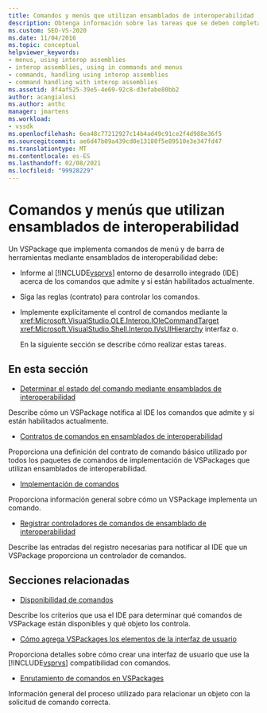 ```yaml
---
title: Comandos y menús que utilizan ensamblados de interoperabilidad | Microsoft Docs
description: Obtenga información sobre las tareas que se deben completar al implementar comandos de menús y barras de herramientas en un VSPackage mediante ensamblados de interoperabilidad.
ms.custom: SEO-VS-2020
ms.date: 11/04/2016
ms.topic: conceptual
helpviewer_keywords:
- menus, using interop assemblies
- interop assemblies, using in commands and menus
- commands, handling using interop assemblies
- command handling with interop assemblies
ms.assetid: 8f4af525-39e5-4e69-92c8-d3efabe80bb2
author: acangialosi
ms.author: anthc
manager: jmartens
ms.workload:
- vssdk
ms.openlocfilehash: 6ea48c77212927c14b4ad49c91ce2f4d988e36f5
ms.sourcegitcommit: ae6d47b09a439cd0e13180f5e89510e3e347fd47
ms.translationtype: MT
ms.contentlocale: es-ES
ms.lasthandoff: 02/08/2021
ms.locfileid: "99928229"
---
```

# <a name="commands-and-menus-that-use-interop-assemblies"></a>Comandos y menús que utilizan ensamblados de interoperabilidad
Un VSPackage que implementa comandos de menú y de barra de herramientas mediante ensamblados de interoperabilidad debe:

- Informe al [!INCLUDE[vsprvs](../../code-quality/includes/vsprvs_md.md)] entorno de desarrollo integrado (IDE) acerca de los comandos que admite y si están habilitados actualmente.

- Siga las reglas (contrato) para controlar los comandos.

- Implemente explícitamente el control de comandos mediante la <xref:Microsoft.VisualStudio.OLE.Interop.IOleCommandTarget> <xref:Microsoft.VisualStudio.Shell.Interop.IVsUIHierarchy> interfaz o.

  En la siguiente sección se describe cómo realizar estas tareas.

## <a name="in-this-section"></a>En esta sección
- [Determinar el estado del comando mediante ensamblados de interoperabilidad](../../extensibility/internals/determining-command-status-by-using-interop-assemblies.md)

 Describe cómo un VSPackage notifica al IDE los comandos que admite y si están habilitados actualmente.

- [Contratos de comandos en ensamblados de interoperabilidad](../../extensibility/internals/command-contracts-in-interop-assemblies.md)

 Proporciona una definición del contrato de comando básico utilizado por todos los paquetes de comandos de implementación de VSPackages que utilizan ensamblados de interoperabilidad.

- [Implementación de comandos](../../extensibility/internals/command-implementation.md)

 Proporciona información general sobre cómo un VSPackage implementa un comando.

- [Registrar controladores de comandos de ensamblado de interoperabilidad](../../extensibility/internals/registering-interop-assembly-command-handlers.md)

 Describe las entradas del registro necesarias para notificar al IDE que un VSPackage proporciona un controlador de comandos.

## <a name="related-sections"></a>Secciones relacionadas
- [Disponibilidad de comandos](../../extensibility/internals/command-availability.md)

 Describe los criterios que usa el IDE para determinar qué comandos de VSPackage están disponibles y qué objeto los controla.

- [Cómo agrega VSPackages los elementos de la interfaz de usuario](../../extensibility/internals/how-vspackages-add-user-interface-elements.md)

 Proporciona detalles sobre cómo crear una interfaz de usuario que use la [!INCLUDE[vsprvs](../../code-quality/includes/vsprvs_md.md)] compatibilidad con comandos.

- [Enrutamiento de comandos en VSPackages](../../extensibility/internals/command-routing-in-vspackages.md)

 Información general del proceso utilizado para relacionar un objeto con la solicitud de comando correcta.

